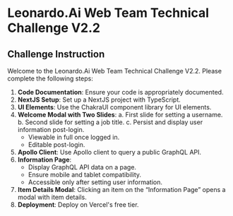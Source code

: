 # Leonardo.Ai Web Team Technical Challenge V2.2

## Challenge Instruction

Welcome to the Leonardo.Ai Web Team Technical Challenge V2.2. Please complete the following steps:

1. **Code Documentation**: Ensure your code is appropriately documented.
2. **NextJS Setup**: Set up a NextJS project with TypeScript.
3. **UI Elements**: Use the ChakraUI component library for UI elements.
4. **Welcome Modal with Two Slides**:
   a. First slide for setting a username.
   b. Second slide for setting a job title.
   c. Persist and display user information post-login.
   - Viewable in full once logged in.
   - Editable post-login.
5. **Apollo Client**: Use Apollo client to query a public GraphQL API.
6. **Information Page**:
   - Display GraphQL API data on a page.
   - Ensure mobile and tablet compatibility.
   - Accessible only after setting user information.
7. **Item Details Modal**: Clicking an item on the “Information Page” opens a modal with item details.
8. **Deployment**: Deploy on Vercel's free tier.
